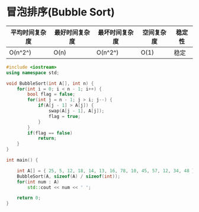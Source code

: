 # 冒泡排序(Bubble Sort)


| 平均时间复杂度 | 最好时间复杂度 | 最坏时间复杂度 | 空间复杂度 | 稳定性  |
| ------- | ------- | ------- | ----- | ---- |
| O(n^2^) | O(n)    | O(n^2^) | O(1)  | 稳定   |

```c++
#include <iostream>
using namespace std;

void BubbleSort(int A[], int n) {
    for(int i = 0; i < n - 1; i++) {
        bool flag = false;
        for(int j = n - 1; j > i; j--) {
            if(A[j - 1] > A[j]) {
                swap(A[j - 1], A[j]);
                flag = true;
            }
        }
        if(flag == false)
            return;
    }
}

int main() {

    int A[] = { 25, 5, 12, 18, 14, 13, 16, 78, 10, 45, 57, 12, 34, 48 };
    BubbleSort(A, sizeof(A) / sizeof(int));
    for(int num : A)
        std::cout << num << ' ';

    return 0;
}
```

